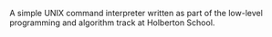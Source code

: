 A simple UNIX command interpreter written as part of the low-level programming and algorithm track at Holberton School.

